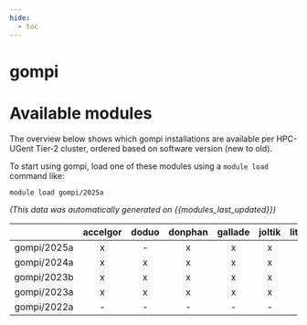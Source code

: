 ```yaml
---
hide:
  - toc
---
```


gompi
=====

# Available modules


The overview below shows which gompi installations are available per HPC-UGent Tier-2 cluster, ordered based on software version (new to old).

To start using gompi, load one of these modules using a `module load` command like:

```shell
module load gompi/2025a
```

*(This data was automatically generated on {{modules_last_updated}})*

| |accelgor|doduo|donphan|gallade|joltik|litleo|shinx|
| :---: | :---: | :---: | :---: | :---: | :---: | :---: | :---: |
|gompi/2025a|x|-|x|x|x|x|x|
|gompi/2024a|x|x|x|x|x|x|x|
|gompi/2023b|x|x|x|x|x|x|x|
|gompi/2023a|x|x|x|x|x|x|x|
|gompi/2022a|-|-|-|-|-|x|x|
